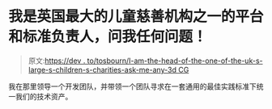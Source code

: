 # 我是英国最大的儿童慈善机构之一的平台和标准负责人，问我任何问题！

> 原文:[https://dev . to/tosbourn/I-am-the-head-of-the-one-of-the-uk-s-large-s-children-s-charities-ask-me-any-3d CG](https://dev.to/tosbourn/i-am-the-head-of-platform-and-standards-at-one-of-the-uk-s-largest-children-s-charities-ask-me-anything-3dcg)

我在那里领导一个开发团队，并带领一个团队寻求在一套通用的最佳实践标准下统一我们的技术资产。